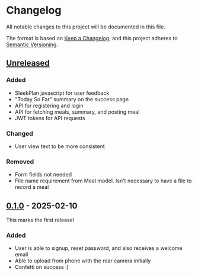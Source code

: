 # Changelog

All notable changes to this project will be documented in this file.

The format is based on [Keep a Changelog](https://keepachangelog.com/en/1.1.0/),
and this project adheres to [Semantic Versioning](https://semver.org/spec/v2.0.0.html).

## [Unreleased]

### Added 

* SleekPlan javascript for user feedback
* "Today So Far" summary on the success page 
* API for registering and login
* API for fetching meals, summary, and posting meal
* JWT tokens for API requests

### Changed

* User view text to be more consistent

### Removed

* Form fields not needed
* File name requirement from Meal model. Isn't necessary to have a file to record a meal

## [0.1.0] - 2025-02-10

This marks the first release!

### Added

* User is able to signup, reset password, and also receives a welcome email
* Able to upload from phone with the rear camera initially
* Confetti on success :)

[Unreleased]: https://github.com/cgsmith/calorie/compare/0.1.0...HEAD
[0.1.0]: https://github.com/cgsmith/calorie/releases/tag/0.1.0